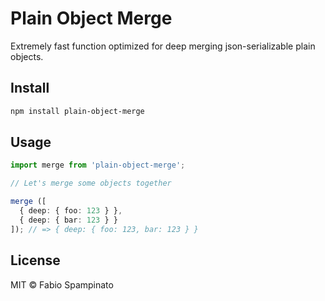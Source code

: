 # Plain Object Merge

Extremely fast function optimized for deep merging json-serializable plain objects.

## Install

```sh
npm install plain-object-merge
```

## Usage

```ts
import merge from 'plain-object-merge';

// Let's merge some objects together

merge ([
  { deep: { foo: 123 } },
  { deep: { bar: 123 } }
]); // => { deep: { foo: 123, bar: 123 } }
```

## License

MIT © Fabio Spampinato
